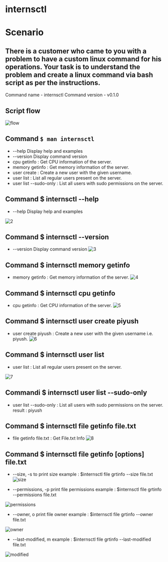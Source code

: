 # internsctl
# Scenario
## There is a customer who came to you with a problem to have a custom linux command for his operations. Your task is to understand the problem and create a linux command via bash script as per the instructions.
Command name - internsctl
Command version - v0.1.0

## Script flow
![flow](https://github.com/saindhyan/internsctl/assets/87525527/2f956d97-f5fd-4645-9b6d-3dcd52a428dd)



## Command ``` $ man internsctl ```

-  --help     Display help and examples
- --version  Display command version
-  cpu getinfo            : Get CPU information of the server.
-  memory getinfo         : Get memory information of the server.
-  user create <username> : Create a new user with the given username.
-  user list              : List all regular users present on the server.
-  user list --sudo-only  : List all users with sudo permissions on the server.
    


## Command $ internsctl --help

-  --help     Display help and examples
  
![2](https://github.com/saindhyan/internsctl/assets/87525527/b2f961fa-5262-4ea5-84a5-0b0d67752df5)



## Command $ internsctl --version
- --version  Display command version
  ![3](https://github.com/saindhyan/internsctl/assets/87525527/3704280f-8eee-451b-a687-d3bdb4768dc4)

## Command $ internsctl memory getinfo
-  memory getinfo         : Get memory information of the server.
  ![4](https://github.com/saindhyan/internsctl/assets/87525527/2aaa9fc3-e0c5-43bb-a407-2f91fd5a736d)


## Command  $ internsctl cpu getinfo

-  cpu getinfo  : Get CPU information of the server.
 ![5](https://github.com/saindhyan/internsctl/assets/87525527/bf861821-2532-4fd4-92b0-32c0137b5462)

## Command $ internsctl user create piyush

-  user create piyush : Create a new user with the given username i.e. piyush.
![6](https://github.com/saindhyan/internsctl/assets/87525527/0de0d73f-c4ea-4d91-ba25-1ea046acbb13)
## Command $ internsctl user list

-  user list : List all regular users present on the server.

![7](https://github.com/saindhyan/internsctl/assets/87525527/4ab5badb-effb-4928-ba45-08037aa8c544)



## Commandi $ internsctl user list --sudo-only

-  user list --sudo-only  : List all users with sudo permissions on the server.
 result : piyush

## Command  $ internsctl file getinfo file.txt

-  file getinfo file.txt : Get File.txt Info
  ![8](https://github.com/saindhyan/internsctl/assets/87525527/f15bc56c-b51c-43b4-a86a-e3b3d5477afa)

## Command $ internsctl file getinfo [options] file.txt

-  --size, -s to print size
    example : $internsctl file grtinfo --size file.txt
![size](https://github.com/saindhyan/internsctl/assets/87525527/c6bd47ea-4445-4642-9913-d5b8eaea2be3)


-  --permissions, -p print file permissions
    example : $internsctl file grtinfo --permissions file.txt

![permissions](https://github.com/saindhyan/internsctl/assets/87525527/4966206e-4a22-4392-9839-69d2ee01dbbd)

-  --owner, o print file owner
  example : $internsctl file grtinfo --owner file.txt

![owner](https://github.com/saindhyan/internsctl/assets/87525527/6819faf1-22ad-4881-903b-6a70025ce6d3)
-  --last-modified, m
    example : $internsctl file grtinfo --last-modified file.txt

![modified](https://github.com/saindhyan/internsctl/assets/87525527/e5ea5bbc-0cd5-4e77-8365-8bea4f44c2df)

